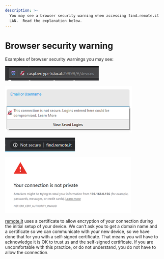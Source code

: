 ```yaml
---
description: >-
  You may see a browser security warning when accessing find.remote.it on your
  LAN.  Read the explanation below.
---
```


# Browser security warning

Examples of browser security warnings you may see:

![](../../.gitbook/assets/image%20%285%29.png)

![](../../.gitbook/assets/image%20%28452%29.png)

![](../../.gitbook/assets/image%20%28519%29.png)

![](../../.gitbook/assets/image%20%2810%29.png)

 [remote.it](http://remote.it/) uses a certificate to allow encryption of your connection during the initial setup of your device. We can’t ask you to get a domain name and a certificate so we can communicate with your new device, so we have done that for you with a self-signed certificate. That means you will have to acknowledge it is OK to trust us and the self-signed certificate. If you are uncomfortable with this practice, or do not understand, you do not have to allow the connection. 

